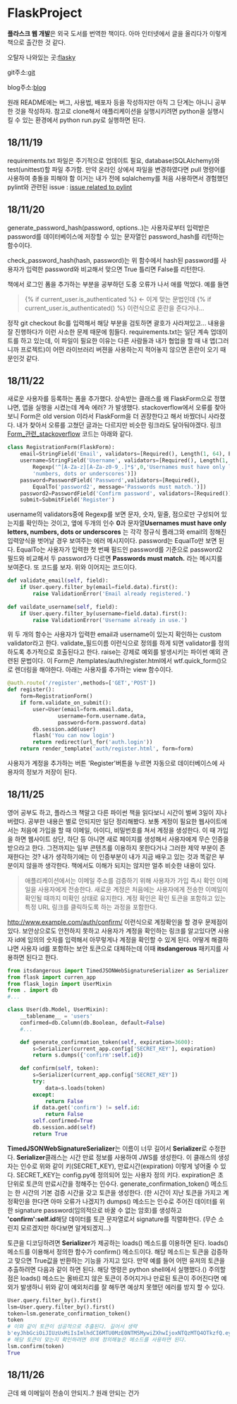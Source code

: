 # FlaskProject
**플라스크 웹 개발**은 외국 도서를 번역한 책이다. 아마 인터넷에서 글을 올리다가 이렇게 책으로 출간한 것 같다. 

오탈자 나와있는 곳:[flasky](https://www.flaskbook.com/)

git주소:[git](https://github.com/miguelgrinberg/flasky)

blog주소:[blog](https://blog.miguelgrinberg.com/)

원래 README에는 버그, 사용법, 배포자 등을 작성하지만 아직 그 단계는 아니니 공부한 것을 작성하자.
참고로 clone해서 애플리케이션을 실행시키려면 python을 실행시킬 수 있는 환경에서 python run.py로 실행하면 된다.
## 18/11/19
requirements.txt 파일은 주기적으로 업데이트 필요, database(SQLAlchemy)와 test(unittest)할 파일 추가함. 만약 온라인 상에서 파일을 변경하였다면 pull 명령어를 사용하여 충돌을 피해야 함
이거는 내가 전에 sqlalchemy를 처음 사용하면서 경험했던 pylint와 관련된 issue : [issue related to pylint](https://github.com/Microsoft/vscode-python/issues/292)
## 18/11/20
generate_password_hash(password, options..)는 사용자로부터 입력받은 password를 데이터베이스에 저장할 수 있는 문자열인 password_hash를 리턴하는 함수이다.

check_password_hash(hash, password)는 위 함수에서 hash된 password를 사용자가 입력한 password와 비교해서 맞으면 True 틀리면 False를 리턴한다.

책에서 로그인 폼을 추가하는 부분을 공부하던 도중 오류가 나서 애를 먹었다. 
예를 들면 
> {% if current_user.is_authenticated %} <- 이게 맞는 문법인데 
> {% if current_user.is_authenticated() %} 이런식으로 혼란을 준다거나...

정작 git checkout 8c를 입력해서 해당 부분을 검토하면 괄호가 사라져있고... 내용을 잘 진행하다가 이런 사소한 문제 때문에 힘들다. 
requirements.txt는 일단 계속 업데이트를 하고 있는데, 이 파일이 필요한 이유는 다른 사람들과 내가 협업을 할 때 내 앱(그러니까 프로젝트)이 어떤 라이브러리 버젼을 사용하는지 적어놓지 않으면 혼란이 오기 때문인것 같다.

## 18/11/22
새로운 사용자를 등록하는 폼을 추가했다. 상속받는 클래스를 왜 FlaskForm으로 정했냐면, 앱을 실행을 시켰는데 계속 에러? 가 발생했다. stackoverflow에서 오류를 찾아보니 Form은 old version 이라서 FlaskForm을 더 권장한다고 해서 바꿨더니 사라졌다. 내가 찾아서 오류를 고쳤던 글과는 다르지만 비슷한 링크라도 달아둬야겠다. 링크[Form_관련_stackoverflow](https://stackoverflow.com/questions/22873794/attributeerror-editform-object-has-no-attribute-validate-on-submit/22873885#22873885)
코드는 아래와 같다.
```python
class RegistrationForm(FlaskForm):
    email=StringField('Email', validators=[Required(), Length(1, 64), Email()])
    username=StringField('Username', validators=[Required(), Length(1, 64), 
        Regexp('^[A-Za-z][A-Za-z0-9_.]*$',0,'Usernames must have only letters, '
        'numbers, dots or underscores')])
    password=PasswordField('Password',validators=[Required(),
        EqualTo('password2', message='Passwords must match.')])
    password2=PasswordField('Confirm password', validators=[Required()])
    submit=SubmitField('Register')
```
username의 validators중에 Regexp를 보면 문자, 숫자, 밑줄, 점으로만 구성되어 있는지를 확인하는 것이고, 옆에 두개의 인수 **0**과 문자열**Usernames must have only letters, numbers, dots or underscores** 는 각각 정규식 플래그와 email의 정해진 입력양식을 벗어날 경우 보여주는 에러 메시지이다.
password는 EqualTo만 보면 된다. EqualTo는 사용자가 입력한 첫 번째 필드인 password를 기준으로 password2 필드와 비교해서 두 password가 다르면 **Passwords must match.** 라는 메시지를 보여준다. 또 코드를 보자. 위와 이어지는 코드이다.

```python
def validate_email(self, field):
    if User.query.filter_by(email=field.data).first():
        raise ValidationError('Email already registered.')
    
def vaildate_username(self, field):
    if User.query.filter_by(username=field.data).first():
        raise ValidationError('Username already in use.')
```
위 두 개의 함수는 사용자가 입력한 email과 username이 있는지 확인하는 custom validator라고 한다. validate_필드이름 이런식으로 정의를 하게 되면 validator를 정의하도록 추가적으로 호출된다고 한다. raise는 강제로 예외를 발생시키는 파이썬 예외 관련된 문법이다.
이 Form은 /templates/auth/register.html에서 wtf.quick_form()으로 렌더링을 해야한다.
아래는 사용자를 추가하는 view 함수이다. 
```python
@auth.route('/register',methods=['GET','POST'])
def register():
    form=RegistrationForm()
    if form.validate_on_submit():
        user=User(email=form.email.data,
                username=form.username.data,
                password=form.password.data)
        db.session.add(user)
        flash('You can now login')
        return redirect(url_for('auth.login'))
    return render_template('auth/register.html', form=form)
```
사용자가 계정을 추가하는 버튼 'Register'버튼을 누르면 자동으로 데이터베이스에 사용자의 정보가 저장이 된다.

## 18/11/25
영어 공부도 하고, 플라스크 책말고 다른 파이썬 책을 읽다보니 시간이 벌써 3일이 지나버렸다.
공부한 내용은 별로 안되지만 일단 정리해봤다. 보통 계정이 필요한 웹사이트에서는 처음에 가입을 할 때 이메일, 아이디, 비밀번호를 쳐서 계정을 생성한다. 이 때 가입을 하면 웹사이트 상단, 하단 등 아니면 새로 페이지를 생성해서 사용자에게 무슨 인증을 받으라고 한다. 그전까지는 일부 콘텐츠를 이용하지 못한다거나 그러한 제약 부분이 존재한다는 것? 내가 생각하기에는 이 인증부분이 내가 지금 배우고 있는 것과 똑같은 부분이지 않을까 생각한다. 책에서도 이해가 되지는 않지만 얼추 비슷한 내용이 있다.
> 애플리케이션에서는 이메일 주소를 검증하기 위해 사용자가 가입 즉시 확인 이메일을 사용자에게 전송한다. 새로운 계정은 처음에는 사용자에게 전송한 이메일이 확인될 때까지 미확인 상태로 유지한다. 계정 확인은 확인 토큰을 포함하고 있는 특정 URL 링크를 클릭하도록 하는 과정을 포함한다.

http://www.example.com/auth/confirm/<id> 이런식으로 계정확인을 할 경우 문제점이 있다. 보안상으로도 안전하지 못하고 사용자가 계정을 확인하는 링크를 알고있다면 사용자 id에 임의의 숫자를 입력해서 아무렇게나 계정을 확인할 수 있게 된다. 어떻게 해결하냐면 사용자 id를 포함하는 보안 토큰으로 대체하는데 이때 **itsdangerous** 패키지를 사용하면 된다고 한다.

```python
from itsdangerous import TimedJSONWebSignatureSerializer as Serializer
from flask import curren_app
from flask_login import UserMixin
from . import db
#...

class User(db.Model, UserMixin):
    __tablename__ = 'users'
    confirmed=db.Column(db.Boolean, default=False)
    #...

    def generate_confirmation_token(self, expiration=3600):
        s=Serializer(current_app.config['SECRET_KEY'], expiration)
        return s.dumps({'confirm':self.id})
    
    def confirm(self, token):
        s=Serializer(current_app.config['SECRET_KEY'])
        try:
            data=s.loads(token)
        except:
            return False
        if data.get('confirm') != self.id:
            return False
        self.confirmed=True
        db.session.add(self)
        return True
```

**TimedJSONWebSignatureSerializer**는 이름이 너무 길어서 **Serializer**로 수정한다. **Serializer**클래스는 시간 만료 정보를 사용하여 JWS를 생성한다. 이 클래스의 생성자는 인수로 위와 같이 키(SECRET_KEY), 만료시간(expiration) 이렇게 넣어줄 수 있다. SECRET_KEY는 config.py에 정의되어 있는 사용자 정의 키다. expiration은 초 단위로 토큰의 만료시간을 정해주는 인수다. generate_confirmation_token() 메소드는 한 시간의 기본 검증 시간을 갖고 토큰을 생성한다. (한 시간이 지난 토큰을 가지고 계정확인을 한다면 아마 오류가 나겠지?)
dumps() 메소드는 인수로 주어진 데이터를 위한 signature password(임의적으로 바꿀 수 없는 암호)를 생성하고 **\'confirm':self.id**해당 데이터를 토큰 문자열로서 signature를 직렬화한다. (무슨 소린지 모르겠지만 하다보면 알게되겠지...)

토큰을 디코딩하려면 **Serializer**가 제공하는 loads() 메소드를 이용하면 된다. loads() 메소드를 이용해서 정의한 함수가 confirm() 메소드이다. 해당 메소드는 토큰을 검증하고 맞으면 True값을 반환하는 기능을 가지고 있다.
만약 예를 들어 어떤 유저의 토큰을 추출하려면 다음과 같이 하면 된다. 해당 명령은 python shell에서 실행했다.() 주의할 점은 loads() 메소드는 올바르지 않은 토큰이 주어지거나 만료된 토큰이 주어진다면 예외가 발생하니 위와 같이 예외처리를 잘 해두면 예상치 못했던 에러를 방지 할 수 있다.

```python
User.query.filter_by().first()
lsm=User.query.filter_by().first()
token=lsm.generate_confirmation_token()
token
# 이와 같이 토큰이 성공적으로 추출된다. 길어서 생략
b'eyJhbGciOiJIUzUxMiIsImlhdCI6MTU0MzE0NTM5MywiZXhwIjoxNTQzMTQ4OTkzfQ.eyJjb25maXJtIjoxfQ.......'
# 해당 토큰이 맞는지 확인하려면 위에 정의해놓은 메소드를 사용하면 된다.
lsm.confirm(token)
True
```
## 18/11/26
근데 왜 이메일이 전송이 안되지..? 원래 안되는 건가
